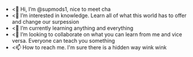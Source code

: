 - <👋 Hi, I’m @supmods1, nice to meet cha 
- <👀 I’m interested in knowledge. Learn all of what this world has to offer and change our surpession 
- <🌱 I’m currently learning anything and  everything 
- <💞️ I’m looking to collaborate on what you can learn from me and vice versa. Everyone can teach you something  
- <📫 How to reach me. I'm sure there is a hidden way wink wink 

<!---
supmods1/supmods1 is a ✨ special ✨ repository because its `README.md` (this file) appears on your GitHub profile.
You can click the Preview link to take a look at your changes.
--->
